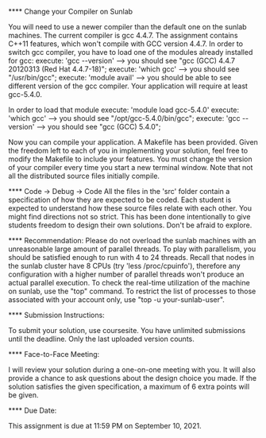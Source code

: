 **** Change your Compiler on Sunlab

  You will need to use a newer compiler than the default one on the sunlab
  machines. The current compiler is gcc 4.4.7.
  The assignment contains C++11 features, which won't compile with GCC version 4.4.7.
  In order to switch gcc compiler, you have to load one of the modules already installed
  for gcc:
    execute: 'gcc --version' --> you should see "gcc (GCC) 4.4.7 20120313 (Red Hat 4.4.7-18)";
    execute: 'which gcc' --> you should see "/usr/bin/gcc";
    execute: 'module avail' --> you should be able to see different version of the gcc
    compiler. Your application will require at least gcc-5.4.0.

  In order to load that module
    execute: 'module load gcc-5.4.0'
    execute: 'which gcc' --> you should see "/opt/gcc-5.4.0/bin/gcc";
    execute: 'gcc --version' --> you should see "gcc (GCC) 5.4.0";

  Now you can compile your application. A Makefile has been provided. Given the freedom left
  to each of you in implementing your solution, feel free to modify the Makefile to
  include your features.
  You must change the version of your compiler every time you start a new terminal window.
  Note that not all the distributed source files initially compile.

**** Code -> Debug -> Code
  All the files in the 'src' folder contain a specification of how they are expected
  to be coded. Each student is expected to understand how these source files relate
  with each other. You might find directions not so strict. This has been done
  intentionally to give students freedom to design their own solutions. Don't be
  afraid to explore.

**** Recommendation:
  Please do not overload the sunlab machines with an unreasonable large amount of parallel threads.
  To play with parallelism, you should be satisfied enough to run with 4 to 24 threads. Recall that
  nodes in the sunlab cluster have 8 CPUs (try 'less /proc/cpuinfo'), therefore any configuration
  with a higher number of parallel threads won't produce an actual parallel execution.
  To check the real-time utilization of the machine on sunlab, use the "top" command. To restrict
  the list of processes to those associated with your account only, use "top -u your-sunlab-user".

**** Submission Instructions:

  To submit your solution, use coursesite. You have unlimited submissions until
  the deadline. Only the last uploaded version counts.

**** Face-to-Face Meeting:

  I will review your solution during a one-on-one meeting with you.  It will also
  provide a chance to ask questions about the design choice you made. If the solution
  satisfies the given specification, a maximum of 6 extra points will be given.

**** Due Date:

  This assignment is due at 11:59 PM on September 10, 2021.

